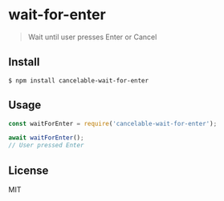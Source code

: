 # wait-for-enter

> Wait until user presses Enter or Cancel


## Install

```
$ npm install cancelable-wait-for-enter
```


## Usage

```js
const waitForEnter = require('cancelable-wait-for-enter');

await waitForEnter();
// User pressed Enter
```


## License

MIT
